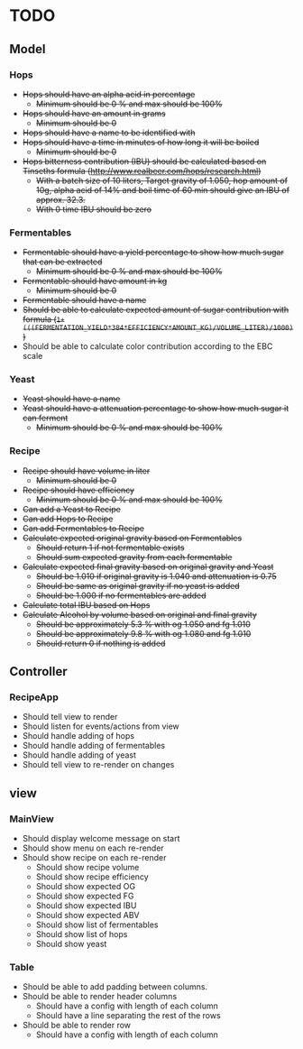 
# TODO

## Model

### Hops
* ~~Hops should have an alpha acid in percentage~~
  * ~~Minimum should be 0 % and max should be 100%~~
* ~~Hops should have an amount in grams~~
  * ~~Minimum should be 0~~
* ~~Hops should have a name to be identified with~~
* ~~Hops should have a time in minutes of how long it will be boiled~~
  * ~~Minimum should be 0~~
* ~~Hops bitterness contribution (IBU) should be calculated based on Tinseths formula (http://www.realbeer.com/hops/research.html)~~
  * ~~With a batch size of 10 liters, Target gravity of 1.050, hop amount of 10g, alpha acid of 14% and boil time of 60 min should give an IBU of approx. 32.3.~~
  * ~~With 0 time IBU should be zero~~

### Fermentables
* ~~Fermentable should have a yield percentage to show how much sugar that can be extracted~~
  * ~~Minimum should be 0 % and max should be 100%~~
* ~~Fermentable should have amount in kg~~
  * ~~Minimum should be 0~~
* ~~Fermentable should have a name~~
* ~~Should be able to calculate expected amount of sugar contribution with formula (`1+(((FERMENTATION_YIELD*384*EFFICIENCY*AMOUNT_KG)/VOLUME_LITER)/1000)`)~~
* Should be able to calculate color contribution according to the EBC scale

### Yeast
* ~~Yeast should have a name~~
* ~~Yeast should have a attenuation percentage to show how much sugar it can ferment~~
  * ~~Minimum should be 0 % and max should be 100%~~

### Recipe
* ~~Recipe should have volume in liter~~
  * ~~Minimum should be 0~~
* ~~Recipe should have efficiency~~
  * ~~Minimum should be 0 % and max should be 100%~~
* ~~Can add a Yeast to Recipe~~
* ~~Can add Hops to Recipe~~
* ~~Can add Fermentables to Recipe~~
* ~~Calculate expected original gravity based on Fermentables~~
  * ~~Should return 1 if not fermentable exists~~
  * ~~Should sum expected gravity from each fermentable~~
* ~~Calculate expected final gravity based on original gravity and Yeast~~
  * ~~Should be 1.010 if original gravity is 1.040 and attenuation is 0.75~~
  * ~~Should be same as original gravity if no yeast is added~~
  * ~~Should be 1.000 if no fermentables are added~~
* ~~Calculate total IBU based on Hops~~
* ~~Calculate Alcohol by volume based on original and final gravity~~
  * ~~Should be approximately 5.3 % with og 1.050 and fg 1.010~~
  * ~~Should be approximately 9.8 % with og 1.080 and fg 1.010~~
  * ~~Should return 0 if nothing is added~~

## Controller

### RecipeApp

* Should tell view to render
* Should listen for events/actions from view
* Should handle adding of hops
* Should handle adding of fermentables
* Should handle adding of yeast
* Should tell view to re-render on changes

## view

### MainView
* Should display welcome message on start
* Should show menu on each re-render
* Should show recipe on each re-render
  * Should show recipe volume
  * Should show recipe efficiency
  * Should show expected OG
  * Should show expected FG
  * Should show expected IBU
  * Should show expected ABV
  * Should show list of fermentables
  * Should show list of hops
  * Should show yeast

### Table
* Should be able to add padding between columns.
* Should be able to render header columns
  * Should have a config with length of each column
  * Should have a line separating the rest of the rows
* Should be able to render row
  * Should have a config with length of each column
